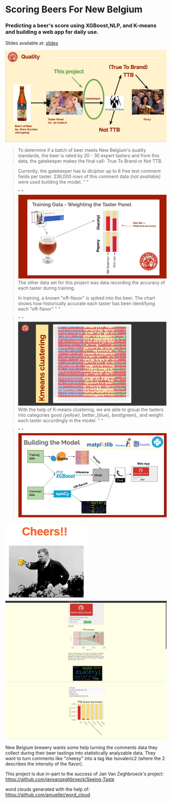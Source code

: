 # Scoring Beers For New Belgium
### Predicting a beer's score using XGBoost,NLP, and K-means and building a web app for daily use.

Slides available at:  [slides](https://docs.google.com/presentation/d/1J8WPJ5li_JKKvwMSkTPeRAsvcDAzBeEdkMxWl9er1vY/edit#slide=id.gcb9a0b074_1_0)


![overview](charts/imgs/project_overview.png)
> To determine if a batch of beer meets New Belgium's quality standards, the beer is rated by 20 - 30 expert tasters and from this data, the gatekeeper makes the final call- True To Brand or Not TTB.  

> Currently, the gatekeeper has to dicipher up to 6 free text comment fields per taster.  236,000 rows of this comment data _(not available)_ were used building the model.
> " "

> " "
![training](charts/imgs/training_data.png)
> The other data set for this project was data recording the accuracy of each taster during training.

> In training, a known "off-flavor" is spiked into the beer. The chart shows how historically accurate each taster has been identifying each "off-flavor"
>"  "

>"  "
![cluster](charts/imgs/k_cluster.png)
> With the help of K-means clustering, we are able to group the tasters into categories good _(yellow)_, better_(blue)_, best_(green)_ and weight each taster accordingly in the model.
>"  "

>"  "
![model](charts/imgs/model_overview.png)

![cheers](charts/imgs/cheers.png)
![top](charts/imgs/nbb_web_app_top.png)
![bottom](charts/imgs/nbb_web_app_bottom.png)




New Belgium brewery wants some help turning the comments data they collect during their beer tastings into statistically analyzable data.  They want to turn comments like "cheesy" into a tag like Isovaleric2 (where the 2 describes the intensity of the flavor).



This project is due in-part to the success of Jan Van Zeghbroeck's project:
https://github.com/janvanzeghbroeck/Seeing-Taste

word clouds generated with the help of:
https://github.com/amueller/word_cloud
